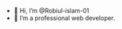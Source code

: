 - 👋 Hi, I’m @Robiul-islam-01
- 👀 I’m a professional web developer.

<!---
Robiul-islam-01/Robiul-islam-01 is a ✨ special ✨ repository because its `README.md` (this file) appears on your GitHub profile.
You can click the Preview link to take a look at your changes.
--->
